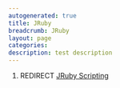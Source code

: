 ```yaml
---
autogenerated: true
title: JRuby
breadcrumb: JRuby
layout: page
categories: 
description: test description
---
```


1.  REDIRECT [JRuby Scripting](JRuby_Scripting )
